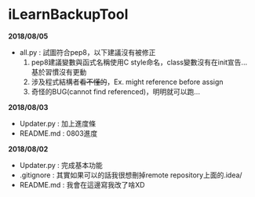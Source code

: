 # iLearnBackupTool

**2018/08/05**
- all.py     : 試圖符合pep8，以下建議沒有被修正
    1. pep8建議變數與函式名稱使用C style命名，class變數沒有在init宣告...
        基於習慣沒有更動
    2. 涉及程式結構者~~看不懂的~~，Ex. might reference before assign
    3. 奇怪的BUG(cannot find referenced)，明明就可以跑...

**2018/08/03**
- Updater.py : 加上進度條
- README.md  : 0803進度

**2018/08/02**
- Updater.py : 完成基本功能
- .gitignore : 其實如果可以的話我很想刪掉remote repository上面的.idea/
- README.md  : 我會在這邊寫我改了啥XD